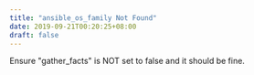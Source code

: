 ```yaml
---
title: "ansible_os_family Not Found"
date: 2019-09-21T00:20:25+08:00
draft: false
---
```


Ensure "gather_facts" is NOT set to false and it should be fine.
